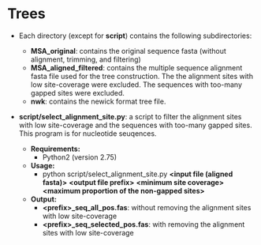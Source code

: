 # Trees
* Each directory (except for **script**) contains the following subdirectories:
  * **MSA_original**: contains the original sequence fasta (without alignment, trimming, and filtering)
  * **MSA_aligned_filtered**: contains the multiple sequence alignment fasta file used for the tree construction. The the alignment sites with low site-coverage were excluded. The sequences with too-many gapped sites were excluded.
  * **nwk**: contains the newick format tree file.

* **script/select_alignment_site.py**: a script to filter the alignment sites with low site-coverage and the sequences with too-many gapped sites. This program is for nucleotide seuqences.
  * **Requirements:**
    * Python2 (version 2.75)
  * **Usage:**
    * python script/select\_alignment\_site.py **\<input file (aligned fasta)\>** **\<output file prefix\>** **\<minimum site coverage\>** **\<maximum proportion of the  non-gapped sites\>**
  * **Output:**
    * **\<prefix\>_seq\_all\_pos.fas**: without removing the alignment sites with low site-coverage
    * **\<prefix\>_seq\_selected\_pos.fas**: with removing the alignment sites with low site-coverage